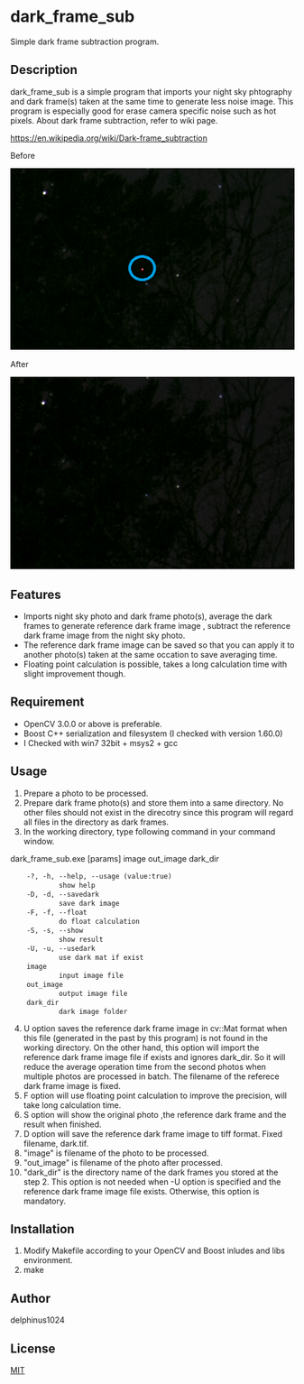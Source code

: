 # dark_frame_sub

Simple dark frame subtraction program.

## Description

dark_frame_sub is a simple program that imports your night sky phtography and dark frame(s) taken at the same time to generate less noise image.
This program is especially good for erase camera specific noise such as hot pixels.
About dark frame subtraction, refer to wiki page.

[https://en.wikipedia.org/wiki/Dark-frame_subtraction
](http://)

Before

<img src="https://raw.githubusercontent.com/delphinus1024/dark_frame_sub/master/before.png" style="width: 600px;"/>

After

<img src="https://raw.githubusercontent.com/delphinus1024/dark_frame_sub/master/after.png" style="width: 600px;"/>

## Features

- Imports night sky photo and dark frame photo(s),  average the dark frames to generate reference dark frame image , subtract the reference dark frame image from the night sky photo.
- The reference dark frame image can be saved so that you can apply it to another photo(s) taken at the same occation to save averaging time.
- Floating point calculation is possible, takes a long calculation time with slight improvement though.

## Requirement

- OpenCV 3.0.0 or above is preferable.
- Boost C++ serialization and filesystem (I checked with version 1.60.0)
- I Checked with win7 32bit + msys2 + gcc

## Usage

1. Prepare a photo to be processed.
2. Prepare dark frame photo(s) and store them into a same directory. No other files should not exist in the direcotry since this program will regard all files in the directory as dark frames.
3. In the working directory, type following command in your command window.

 dark_frame_sub.exe [params] image out_image dark_dir

        -?, -h, --help, --usage (value:true)
                show help
        -D, -d, --savedark
                save dark image
        -F, -f, --float
                do float calculation
        -S, -s, --show
                show result
        -U, -u, --usedark
                use dark mat if exist
        image
                input image file
        out_image
                output image file
        dark_dir
                dark image folder
4. U option saves the reference dark frame image in cv::Mat format when this file (generated in the past by this program) is not found in the working directory. On the other hand, this option will import the reference dark frame image file if exists and ignores dark_dir. So it will reduce the average operation time from the second photos when multiple photos are processed in batch. The filename of the referece dark frame image is fixed.
5. F option will use floating point calculation to improve the precision, will take long calculation time.
6. S option will show the original photo ,the reference dark frame and the result when finished.
7. D option will save the reference dark frame image to tiff format. Fixed filename, dark.tif.
8. "image" is filename of the photo to be processed.
9. "out_image" is filename of the photo after processed.
10. "dark_dir" is the directory name of the dark frames you stored at the step 2. This option is not needed when -U option is specified and the reference dark frame image file exists. Otherwise, this option is mandatory.

## Installation

1. Modify Makefile according to your OpenCV and Boost inludes and libs environment.
2. make

## Author

delphinus1024

## License

[MIT](https://raw.githubusercontent.com/delphinus1024/dark_frame_sub/master/LICENSE.txt)

